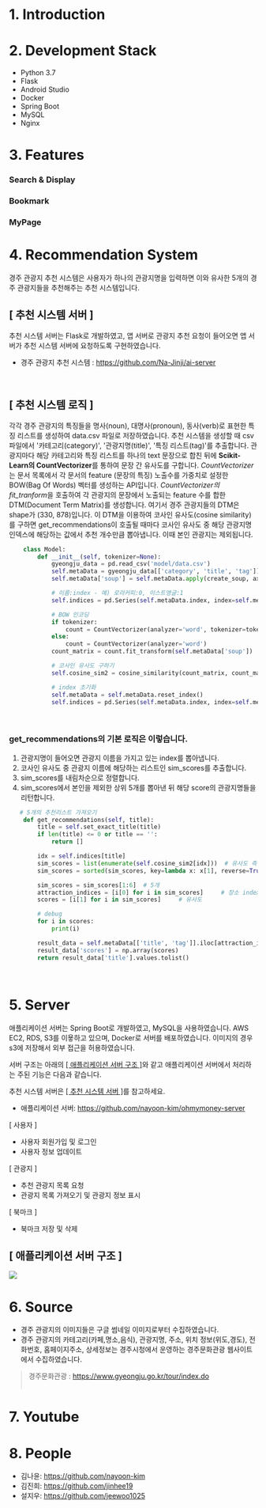# 1. Introduction


# 2. Development Stack
- Python 3.7
- Flask
- Android Studio
- Docker
- Spring Boot
- MySQL
- Nginx


# 3. Features
### Search & Display
### Bookmark
### MyPage


# 4. Recommendation System
경주 관광지 추천 시스템은 사용자가 하나의 관광지명을 입력하면 이와 유사한 5개의 경주 관광지들을 추천해주는 추천 시스템입니다. 

## [ 추천 시스템 서버 ]

추천 시스템 서버는 Flask로 개발하였고, 앱 서버로 관광지 추천 요청이 들어오면 앱 서버가 추천 시스템 서버에 요청하도록 구현하였습니다.
* 경주 관광지 추천 시스템 : https://github.com/Na-Jinji/ai-server

<br>

## [ 추천 시스템 로직 ]
각각 경주 관광지의 특징들을 명사(noun), 대명사(pronoun), 동사(verb)로 표현한 특징 리스트를 생성하여 data.csv 파일로 저장하였습니다. 
추천 시스템을 생성할 때 csv 파일에서 '카테고리(category)', '관광지명(title)', '특징 리스트(tag)'를 추출합니다.
관광지마다 해당 카테고리와 특징 리스트를 하나의 text 문장으로 합친 뒤에 **Scikit-Learn의 CountVectorizer**를 통하여 문장 간 유사도를 구합니다. 
*CountVectorizer*는 문서 목록에서 각 문서의 feature (문장의 특징) 노출수를 가중치로 설정한 BOW(Bag Of Words) 벡터를 생성하는 API입니다.
*CountVectorizer의 fit_tranform*을 호출하여 각 관광지의 문장에서 노출되는 feature 수를 합한 DTM(Document Term Matrix)를 생성합니다. 여기서 경주 관광지들의 DTM은 shape가 (330, 878)입니다. 이 DTM을 이용하여 코사인 유사도(cosine similarity)를 구하면 get_recommendations이 호출될 때마다 코사인 유사도 중 해당 관광지명 인덱스에 해당하는 값에서 추천 개수만큼 뽑아냅니다. 이때 본인 관광지는 제외됩니다. 

```python
    class Model:
        def __init__(self, tokenizer=None):
            gyeongju_data = pd.read_csv('model/data.csv')
            self.metaData = gyeongju_data[['category', 'title', 'tag']].drop_duplicates()
            self.metaData['soup'] = self.metaData.apply(create_soup, axis=1)

            # 이름:index - 예) 로라커피:0, 이스트앵글:1
            self.indices = pd.Series(self.metaData.index, index=self.metaData['title']).drop_duplicates()

            # BOW 인코딩
            if tokenizer:
                count = CountVectorizer(analyzer='word', tokenizer=tokenizer.morphs)
            else:
                count = CountVectorizer(analyzer='word')
            count_matrix = count.fit_transform(self.metaData['soup'])

            # 코사인 유사도 구하기
            self.cosine_sim2 = cosine_similarity(count_matrix, count_matrix)

            # index 초기화
            self.metaData = self.metaData.reset_index()
            self.indices = pd.Series(self.metaData.index, index=self.metaData['title'])
```
<br>

### get_recommendations의 기본 로직은 이렇습니다.
1. 관광지명이 들어오면 관광지 이름을 가지고 있는 index를 뽑아냅니다. 
2. 코사인 유사도 중 관광지 이름에 해당하는 리스트인 sim_scores를 추출합니다. 
3. sim_scores를 내림차순으로 정렬합니다.
4. sim_scores에서 본인을 제외한 상위 5개를 뽑아낸 뒤 해당 score의 관광지명들을 리턴합니다. 

```python
   # 5개의 추천리스트 가져오기
    def get_recommendations(self, title):
        title = self.set_exact_title(title)
        if len(title) <= 0 or title == '':
            return []

        idx = self.indices[title]
        sim_scores = list(enumerate(self.cosine_sim2[idx]))  # 유사도 측정
        sim_scores = sorted(sim_scores, key=lambda x: x[1], reverse=True)  # 내림차순

        sim_scores = sim_scores[1:6]  # 5개
        attraction_indices = [i[0] for i in sim_scores]     # 장소 index
        scores = [i[1] for i in sim_scores]     # 유사도

        # debug
        for i in scores:
            print(i)

        result_data = self.metaData[['title', 'tag']].iloc[attraction_indices]
        result_data['scores'] = np.array(scores)
        return result_data['title'].values.tolist()
```
<br>

# 5. Server
애플리케이션 서버는 Spring Boot로 개발하였고, MySQL을 사용하였습니다. AWS EC2, RDS, S3를 이욯하고 있으며, Docker로 서버를 배포하였습니다. 이미지의 경우 s3에 저장해서 외부 접근을 허용하였습니다.

서버 구조는 아래의 [[ 애플리케이션 서버 구조 ]](#-애플리케이션-서버-구조-)와 같고 애플리케이션 서버에서 처리하는 주된 기능은 다음과 같습니다. 

추천 시스템 서버은 [[ 추천 시스템 서버 ]](#-추천-시스템-서버-)를 참고하세요.

* 애플리케이션 서버: https://github.com/nayoon-kim/ohmymoney-server

[ 사용자 ]
- 사용자 회원가입 및 로그인
- 사용자 정보 업데이트

[ 관광지 ]
- 추천 관광지 목록 요청
- 관광지 목록 가져오기 및 관광지 정보 표시

[ 북마크 ]
- 북마크 저장 및 삭제

## [ 애플리케이션 서버 구조 ]

<img src="https://user-images.githubusercontent.com/53392870/112744796-10111a00-8fde-11eb-8df3-4565910be6ba.png">

# 6. Source
* 경주 관광지의 이미지들은 구글 썸네일 이미지로부터 수집하였습니다.
* 경주 관광지의 카테고리(카페,명소,음식), 관광지명, 주소, 위치 정보(위도,경도), 전화번호, 홈페이지주소, 상세정보는 경주시청에서 운영하는 경주문화관광 웹사이트에서 수집하였습니다. 
>  경주문화관광 : https://www.gyeongju.go.kr/tour/index.do
<br><br>

# 7. Youtube


# 8. People
- 김나윤: https://github.com/nayoon-kim
- 김진희: https://github.com/jinhee19
- 설지우: https://github.com/jeewoo1025
